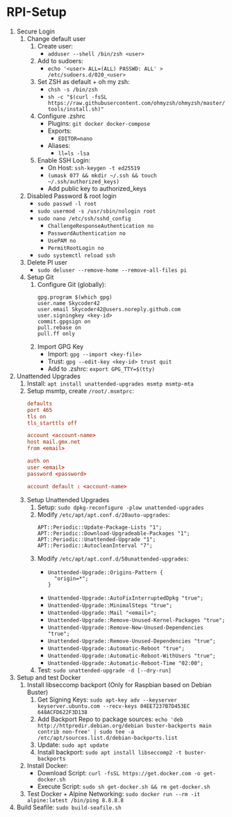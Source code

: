 # RPI-Setup

1. Secure Login
   1. Change default user
      1. Create user:
         - `adduser --shell /bin/zsh <user>`
      2. Add to sudoers:
         - `echo '<user> ALL=(ALL) PASSWD: ALL' > /etc/sudoers.d/020_<user>`
      3. Set ZSH as default + oh my zsh:
         - `chsh -s /bin/zsh`
         - `sh -c "$(curl -fsSL https://raw.githubusercontent.com/ohmyzsh/ohmyzsh/master/tools/install.sh)"`
      4. Configure .zshrc
         - Plugins: `git docker docker-compose`
         - Exports:
            - `EDITOR=nano`
         - Aliases:
            - `ll=ls -lsa`
      5. Enable SSH Login:
         - On Host: `ssh-keygen -t ed25519`
         - `(umask 077 && mkdir ~/.ssh && touch ~/.ssh/authorized_keys)`
         - Add public key to authorized_keys
   2. Disabled Password & root login
      - `sudo passwd -l root`
      - `sudo usermod -s /usr/sbin/nologin root`
      - `sudo nano /etc/ssh/sshd_config`
         - `ChallengeResponseAuthentication no`
         - `PasswordAuthentication no`
         - `UsePAM no`
         - `PermitRootLogin no`
      - `sudo systemctl reload ssh`
   3. Delete PI user
      - `sudo deluser --remove-home --remove-all-files pi`
   4. Setup Git
      1. Configure Git (globally):
         ```.config
         gpg.program $(which gpg)
         user.name Skycoder42
         user.email Skycoder42@users.noreply.github.com
         user.signingkey <key-id>
         commit.gpgsign on
         pull.rebase on
         pull.ff only
         ```
      2. Import GPG Key
         - Import: `gpg --import <key-file>`
         - Trust: `gpg --edit-key <key-id> trust quit`
         - Add to .zshrc: `export GPG_TTY=$(tty)`
2. Unattended Upgrades
   1. Install: `apt install unattended-upgrades msmtp msmtp-mta`
   2. Setup msmtp, create `/root/.msmtprc`:
      ```.conf
      defaults
      port 465
      tls on
      tls_starttls off

      account <account-name>
      host mail.gmx.net
      from <email>

      auth on
      user <email>
      password <password>

      account default : <account-name>
      ```
   3. Setup Unattended Upgrades
      1. Setup: `sudo dpkg-reconfigure -plow unattended-upgrades`
      2. Modify `/etc/apt/apt.conf.d/20auto-upgrades`:
         ```
         APT::Periodic::Update-Package-Lists "1";
         APT::Periodic::Download-Upgradeable-Packages "1";
         APT::Periodic::Unattended-Upgrade "1";
         APT::Periodic::AutocleanInterval "7";
         ```
      3. Modify `/etc/apt/apt.conf.d/50unattended-upgrades`:
         - ```
           Unattended-Upgrade::Origins-Pattern {
             "origin=*";
           }
           ```
         - `Unattended-Upgrade::AutoFixInterruptedDpkg "true";`
         - `Unattended-Upgrade::MinimalSteps "true";`
         - `Unattended-Upgrade::Mail "<email>";`
         - `Unattended-Upgrade::Remove-Unused-Kernel-Packages "true";`
         - `Unattended-Upgrade::Remove-New-Unused-Dependencies "true";`
         - `Unattended-Upgrade::Remove-Unused-Dependencies "true";`
         - `Unattended-Upgrade::Automatic-Reboot "true";`
         - `Unattended-Upgrade::Automatic-Reboot-WithUsers "true";`
         - `Unattended-Upgrade::Automatic-Reboot-Time "02:00";`
      4. Test: `sudo unattended-upgrade -d [--dry-run]`
3. Setup and test Docker
   1. Install libseccomp backport (Only for Raspbian based on Debian Buster)
      1. Get Signing Keys: `sudo apt-key adv --keyserver keyserver.ubuntu.com --recv-keys 04EE7237B7D453EC 648ACFD622F3D138`
      2. Add Backport Repo to package sources: `echo 'deb http://httpredir.debian.org/debian buster-backports main contrib non-free' | sudo tee -a /etc/apt/sources.list.d/debian-backports.list`
      3. Update: `sudo apt update`
      4. Install backport: `sudo apt install libseccomp2 -t buster-backports`
   2. Install Docker:
      - Download Script: `curl -fsSL https://get.docker.com -o get-docker.sh`
      - Execute Script: `sudo sh get-docker.sh && rm get-docker.sh`
   3. Test Docker + Alpine Networking: `sudo docker run --rm -it alpine:latest /bin/ping 8.8.8.8`
4. Build Seafile: `sudo build-seafile.sh`
